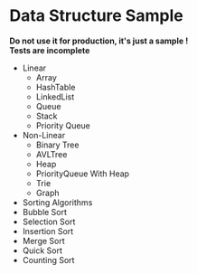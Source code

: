 # Data Structure Sample
__Do not use it for production, it's just a sample !__ <br />
__Tests are incomplete__

* Linear
  * Array
  * HashTable
  * LinkedList
  * Queue
  * Stack
  * Priority Queue
* Non-Linear
  * Binary Tree
  * AVLTree
  * Heap
  * PriorityQueue With Heap
  * Trie
  * Graph
 * Sorting Algorithms
  * Bubble Sort
  * Selection Sort
  * Insertion Sort
  * Merge Sort
  * Quick Sort
  * Counting Sort
